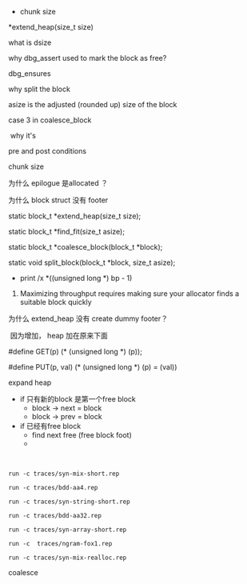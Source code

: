 * chunk size





*extend_heap(size_t size)



what is dsize 



why dbg_assert used to mark the block as free?

dbg_ensures



why split the block 



asize is the adjusted (rounded up) size of the block 





case 3  in coalesce_block 

​	why it's 



pre and post conditions



chunk size 



为什么 epilogue 是allocated ？



为什么 block struct 没有 footer 







static block_t *extend_heap(size_t size);

static block_t *find_fit(size_t asize);

static block_t *coalesce_block(block_t *block);

static void split_block(block_t *block, size_t asize);





- print /x *((unsigned long *) bp - 1)

1. Maximizing throughput requires making sure your allocator finds a suitable block quickly







为什么 extend_heap 没有 create dummy footer？ 

​		因为增加， heap  加在原来下面 



\#define GET(p) (* (unsigned long *) (p));

\#define PUT(p, val) (* (unsigned long *) (p) = (val))









expand heap

* if 只有新的block 是第一个free block
  * block -> next = block
  * block -> prev = block 
* if 已经有free block 
  * find next free (free block foot) 
  * 

​				



`run -c traces/syn-mix-short.rep`

`run -c traces/bdd-aa4.rep`



`run -c traces/syn-string-short.rep`

`run -c traces/bdd-aa32.rep`



`run -c traces/syn-array-short.rep`



`run -c  traces/ngram-fox1.rep`

`run -c traces/syn-mix-realloc.rep`





coalesce 